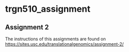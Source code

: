 # trgn510_assignment
## Assignment 2
The instructions of this assignments are found on https://sites.usc.edu/translationalgenomics/assignment-2/ 


